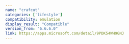 ```yaml
---
name: "crafcut"
categories: ['lifestyle']
compatibility: emulation
display_result: "Compatible"
version_from: "6.6.6.0"
link: https://apps.microsoft.com/detail/9PDK54WH9GNJ
---
```

